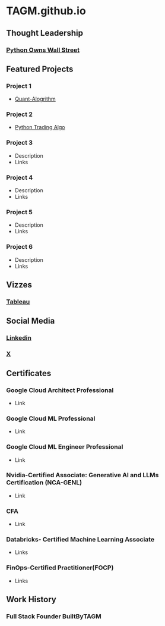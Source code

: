 # TAGM.github.io
## Thought Leadership
### [Python Owns Wall Street](https://github.com/TAM-DS/TAGM.github.io/blob/main/BuiltByTAGM%20Final%20Python%20Owns%20Wall%20Street.pdf)

## Featured Projects 
### Project 1
- [Quant-Alogrithm](https://github.com/TAM-DS/Quant11?tab=readme-ov-file#quant11python)


### Project 2
- [Python Trading Algo](https://github.com/TAM-DS/PythonTradingAlgo24-/edit/main/README.md#pythontradingalgo24-)
  
  
### Project 3
- Description
- Links

### Project 4
- Description
- Links

### Project 5
- Description
- Links

### Project 6
- Description
- Links


## Vizzes 
### [Tableau](https://public.tableau.com/app/profile/tagm/vizzes) 


## Social Media
### [Linkedin](https://www.linkedin.com/in/tracy-anne-griffin-manning/)

### [X](https://x.com/BuiltByTAGM)



## Certificates

### Google Cloud Architect Professional
- Link

### Google Cloud ML Professional
- Link

### Google Cloud ML Engineer Professional
- Link

### Nvidia-Certified Associate: Generative AI and LLMs Certification (NCA-GENL)
- Link
  
### CFA
- Link

### Databricks- Certified Machine Learning Associate
- Links

### FinOps-Certified Practitioner(FOCP)
- Links 

## Work History
### Full Stack Founder BuiltByTAGM
